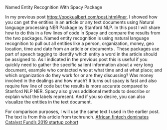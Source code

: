 Named Entity Recognition With Spacy Package

In my previous post https://opokualbert.com/post.html#ner, I showed how you can get the entities in an article or any text documents using Natural language processing NER Package by Stanford NLP.  In this post I will share how to do this in a few lines of code in Spacy and compare the results from the two packages.
Named entity recognition is using natural language recognition to pull out all entities like a person, organization, money, geo location, time and date from an article or documents . These packages use part of speech tagging to identify which entity a word in the article should be assigned to.
As I indicated in the previous post this is useful if you quickly need to gather the specific salient information about a very long document, example who contacted who at what time and at what place; and which organization do they work for or are they discussing? Was money involved in the dealings and how much?
It turns out spacy is fast and also require few line of code but the results is more accurate compared to  Stanford NLP NER. Spacy also gives additional methods to describe or explain what the labels represent. And if you so desire, you can also visualize the entities in the text document.

For comparison purposes, I will use the same text I used in the earlier post. The text is  from this article from techrunch. [African fintech dominates Catalyst Fund’s 2019 startup cohort](https://techcrunch.com/2019/06/21/african-fintech-dominates-catalyst-funds-2019-startup-cohort/)
